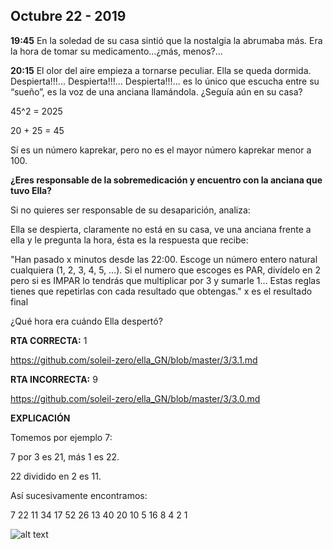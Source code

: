 ## Octubre 22 - 2019

**19:45** En la soledad de su casa sintió que la nostalgia la abrumaba más. Era la hora de tomar su medicamento…¿más, menos?...

**20:15** El olor del aire empieza a tornarse peculiar. Ella se queda dormida. Despierta!!!... Despierta!!!... Despierta!!!... es lo único que escucha entre su “sueño”, es la voz de una anciana llamándola. ¿Seguía aún en su casa?

45^2 = 2025    

20 + 25 = 45 

Sí es un número kaprekar, pero no es el mayor número kaprekar menor a 100.

**¿Eres responsable de la sobremedicación y encuentro con la anciana que tuvo Ella?**

Si no quieres ser responsable de su desaparición, analiza:

Ella se despierta, claramente no está en su casa, ve una anciana frente a ella y le pregunta la hora, ésta es la respuesta que recibe:

"Han pasado x minutos desde las 22:00. 
Escoge un número entero natural cualquiera (1, 2, 3, 4, 5, …). 
Si el numero que escoges es PAR, divídelo en 2 pero si es IMPAR lo tendrás que multiplicar por 3 y sumarle 1… 
Estas reglas tienes que repetirlas con cada resultado que obtengas."
x es el resultado final

¿Qué hora era cuándo Ella despertó?

**RTA CORRECTA:** 1

https://github.com/soleil-zero/ella_GN/blob/master/3/3.1.md

**RTA INCORRECTA:** 9

https://github.com/soleil-zero/ella_GN/blob/master/3/3.0.md

**EXPLICACIÓN**

Tomemos por ejemplo 7:

7 por 3 es 21, más 1 es 22.

22 dividido en 2 es 11.

Así sucesivamente encontramos:

7
22
11
34
17
52
26
13
40
20
10
5
16
8
4
2
1

![alt text](https://github.com/soleil-zero/ella_GN/blob/master/Im%C3%A1genes/2/2.0.jpg "title")

